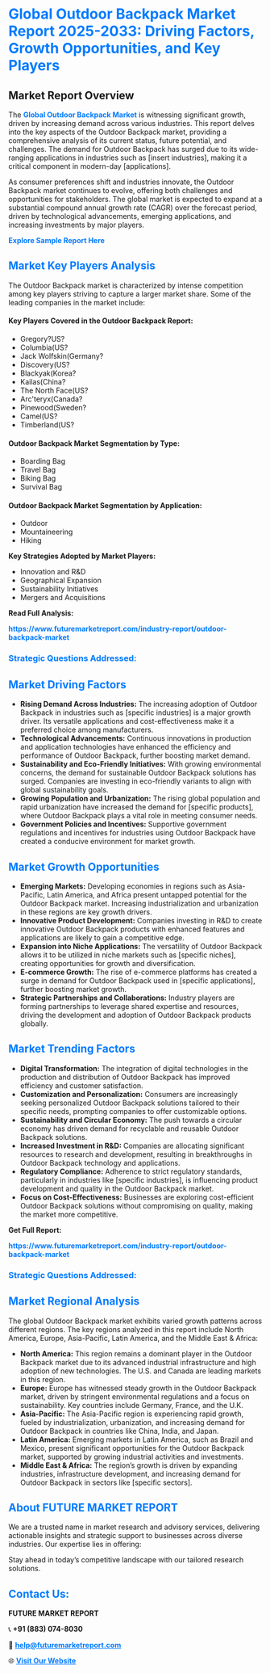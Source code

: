 <h1 style="color: #007BFF;">Global Outdoor Backpack Market Report 2025-2033: Driving Factors, Growth Opportunities, and Key Players</h1>

<section id="overview">
<h2>Market Report Overview</h2>
<p>The <a href="https://www.futuremarketreport.com/industry-report/outdoor-backpack-market" style="color: #007BFF; text-decoration: none;"><strong>Global Outdoor Backpack Market</strong></a> is witnessing significant growth, driven by increasing demand across various industries. This report delves into the key aspects of the Outdoor Backpack market, providing a comprehensive analysis of its current status, future potential, and challenges. The demand for Outdoor Backpack has surged due to its wide-ranging applications in industries such as [insert industries], making it a critical component in modern-day [applications].</p>
<p>As consumer preferences shift and industries innovate, the Outdoor Backpack market continues to evolve, offering both challenges and opportunities for stakeholders. The global market is expected to expand at a substantial compound annual growth rate (CAGR) over the forecast period, driven by technological advancements, emerging applications, and increasing investments by major players.</p>
</section>

<section id="overview">
<p><a href="https://www.futuremarketreport.com/request-sample/reportId=103011" style="color: #007BFF; text-decoration: none;"><strong>Explore Sample Report Here</strong></a></p>
</section>

<section id="key-players">
<h2 style="color: #007BFF;">Market Key Players Analysis</h2>
<p>The Outdoor Backpack market is characterized by intense competition among key players striving to capture a larger market share. Some of the leading companies in the market include:</p>
<h4>Key Players Covered in the Outdoor Backpack Report:</h4>
<ul><li>Gregory?US?</li><li>Columbia(US?</li><li>Jack Wolfskin(Germany?</li><li>Discovery(US?</li><li>Blackyak(Korea?</li><li>Kailas(China?</li><li>The North Face(US?</li><li>Arc&#039;teryx(Canada?</li><li>Pinewood(Sweden?</li><li>Camel(US?</li><li>Timberland(US?</li></ul>
<h4>Outdoor Backpack Market Segmentation by Type:</h4>
<ul><li>Boarding Bag</li><li>Travel Bag</li><li>Biking Bag</li><li>Survival Bag</li></ul>

<h4>Outdoor Backpack Market Segmentation by Application:</h4>
<ul><li>Outdoor</li><li>Mountaineering</li><li>Hiking</li></ul>
<p><strong>Key Strategies Adopted by Market Players:</strong></p>
<ul>
<li>Innovation and R&D</li>
<li>Geographical Expansion</li>
<li>Sustainability Initiatives</li>
<li>Mergers and Acquisitions</li>
</ul>
</section>

<section>
<p><strong>Read Full Analysis: </strong></p><a href="https://www.futuremarketreport.com/industry-report/outdoor-backpack-market" style="color: #007BFF; text-decoration: none;"><strong>https://www.futuremarketreport.com/industry-report/outdoor-backpack-market</strong></a>
<h3 style="color: #007BFF;">Strategic Questions Addressed:</h3>
</section>

<section id="driving-factors">
<h2 style="color: #007BFF;">Market Driving Factors</h2>
<ul>
<li><strong>Rising Demand Across Industries:</strong> The increasing adoption of Outdoor Backpack in industries such as [specific industries] is a major growth driver. Its versatile applications and cost-effectiveness make it a preferred choice among manufacturers.</li>
<li><strong>Technological Advancements:</strong> Continuous innovations in production and application technologies have enhanced the efficiency and performance of Outdoor Backpack, further boosting market demand.</li>
<li><strong>Sustainability and Eco-Friendly Initiatives:</strong> With growing environmental concerns, the demand for sustainable Outdoor Backpack solutions has surged. Companies are investing in eco-friendly variants to align with global sustainability goals.</li>
<li><strong>Growing Population and Urbanization:</strong> The rising global population and rapid urbanization have increased the demand for [specific products], where Outdoor Backpack plays a vital role in meeting consumer needs.</li>
<li><strong>Government Policies and Incentives:</strong> Supportive government regulations and incentives for industries using Outdoor Backpack have created a conducive environment for market growth.</li>
</ul>
</section>

<section id="growth-opportunities">
<h2 style="color: #007BFF;">Market Growth Opportunities</h2>
<ul>
<li><strong>Emerging Markets:</strong> Developing economies in regions such as Asia-Pacific, Latin America, and Africa present untapped potential for the Outdoor Backpack market. Increasing industrialization and urbanization in these regions are key growth drivers.</li>
<li><strong>Innovative Product Development:</strong> Companies investing in R&D to create innovative Outdoor Backpack products with enhanced features and applications are likely to gain a competitive edge.</li>
<li><strong>Expansion into Niche Applications:</strong> The versatility of Outdoor Backpack allows it to be utilized in niche markets such as [specific niches], creating opportunities for growth and diversification.</li>
<li><strong>E-commerce Growth:</strong> The rise of e-commerce platforms has created a surge in demand for Outdoor Backpack used in [specific applications], further boosting market growth.</li>
<li><strong>Strategic Partnerships and Collaborations:</strong> Industry players are forming partnerships to leverage shared expertise and resources, driving the development and adoption of Outdoor Backpack products globally.</li>
</ul>
</section>

<section id="trending-factors">
<h2 style="color: #007BFF;">Market Trending Factors</h2>
<ul>
<li><strong>Digital Transformation:</strong> The integration of digital technologies in the production and distribution of Outdoor Backpack has improved efficiency and customer satisfaction.</li>
<li><strong>Customization and Personalization:</strong> Consumers are increasingly seeking personalized Outdoor Backpack solutions tailored to their specific needs, prompting companies to offer customizable options.</li>
<li><strong>Sustainability and Circular Economy:</strong> The push towards a circular economy has driven demand for recyclable and reusable Outdoor Backpack solutions.</li>
<li><strong>Increased Investment in R&D:</strong> Companies are allocating significant resources to research and development, resulting in breakthroughs in Outdoor Backpack technology and applications.</li>
<li><strong>Regulatory Compliance:</strong> Adherence to strict regulatory standards, particularly in industries like [specific industries], is influencing product development and quality in the Outdoor Backpack market.</li>
<li><strong>Focus on Cost-Effectiveness:</strong> Businesses are exploring cost-efficient Outdoor Backpack solutions without compromising on quality, making the market more competitive.</li>
</ul>
</section>

<section>
<p><strong>Get Full Report: </strong></p><a href="https://www.futuremarketreport.com/industry-report/outdoor-backpack-market" style="color: #007BFF; text-decoration: none;"><strong>https://www.futuremarketreport.com/industry-report/outdoor-backpack-market</strong></a>
<h3 style="color: #007BFF;">Strategic Questions Addressed:</h3>
</section>


<section id="regional-analysis">
<h2 style="color: #007BFF;">Market Regional Analysis</h2>
<p>The global Outdoor Backpack market exhibits varied growth patterns across different regions. The key regions analyzed in this report include North America, Europe, Asia-Pacific, Latin America, and the Middle East & Africa:</p>
<ul>
<li><strong>North America:</strong> This region remains a dominant player in the Outdoor Backpack market due to its advanced industrial infrastructure and high adoption of new technologies. The U.S. and Canada are leading markets in this region.</li>
<li><strong>Europe:</strong> Europe has witnessed steady growth in the Outdoor Backpack market, driven by stringent environmental regulations and a focus on sustainability. Key countries include Germany, France, and the U.K.</li>
<li><strong>Asia-Pacific:</strong> The Asia-Pacific region is experiencing rapid growth, fueled by industrialization, urbanization, and increasing demand for Outdoor Backpack in countries like China, India, and Japan.</li>
<li><strong>Latin America:</strong> Emerging markets in Latin America, such as Brazil and Mexico, present significant opportunities for the Outdoor Backpack market, supported by growing industrial activities and investments.</li>
<li><strong>Middle East & Africa:</strong> The region’s growth is driven by expanding industries, infrastructure development, and increasing demand for Outdoor Backpack in sectors like [specific sectors].</li>
</ul>
</section>

<footer>
<h2 style="color: #007BFF;">About FUTURE MARKET REPORT</h2>
<p>We are a trusted name in market research and advisory services, delivering actionable insights and strategic support to businesses across diverse industries. Our expertise lies in offering:</p>

<p>Stay ahead in today’s competitive landscape with our tailored research solutions.</p>

<h2 style="color: #007BFF;">Contact Us:</h2>
<p><strong>FUTURE MARKET REPORT</strong></p>
<p>📞 <strong>+91 (883) 074-8030</strong></p>
<p>📧 <strong><a href="mailto:help@futuremarketreport.com" style="color: #007BFF;">help@futuremarketreport.com</a></strong></p>
<p>🌐 <strong><a href="https://www.futuremarketreport.com/" style="color: #007BFF;">Visit Our Website</a></strong></p>
</footer>